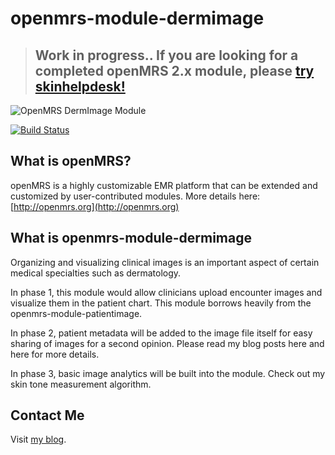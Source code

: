 # openmrs-module-dermimage

> ## Work in progress..  If you are looking for a completed openMRS 2.x module, please [try skinhelpdesk!](https://github.com/dermatologist/openmrs-module-skinhelpdesk)
![OpenMRS DermImage Module](https://raw.github.com/dermatologist/openmrs-module-skinhelpdesk/master/docs/lm.png)

[![Build Status](https://travis-ci.org/dermatologist/openmrs-module-dermimage.svg)](https://travis-ci.org/dermatologist/openmrs-module-dermimage)

## What is openMRS?

openMRS is a highly customizable EMR platform that can be extended and customized by user-contributed modules. More details here: [http://openmrs.org](http://openmrs.org)

## What is openmrs-module-dermimage

Organizing and visualizing clinical images is an important aspect of certain medical specialties such as dermatology. 

In phase 1, this module would allow clinicians upload encounter images and visualize them in the patient chart. This module borrows heavily from the openmrs-module-patientimage. 

In phase 2, patient metadata will be added to the image file itself for easy sharing of images for a second opinion. Please read my blog posts here and here for more details.

In phase 3, basic image analytics will be built into the module. Check out my skin tone measurement algorithm. 

## Contact Me
Visit [my blog](http://nuchange.ca).
